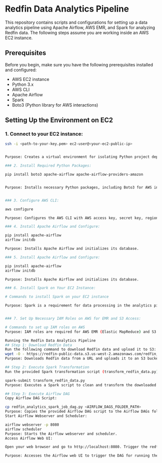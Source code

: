 # Redfin Data Analytics Pipeline

This repository contains scripts and configurations for setting up a data analytics pipeline using Apache Airflow, AWS EMR, and Spark for analyzing Redfin data. The following steps assume you are working inside an AWS EC2 instance.

## Prerequisites

Before you begin, make sure you have the following prerequisites installed and configured:

- AWS EC2 instance
- Python 3.x
- AWS CLI
- Apache Airflow
- Spark
- Boto3 (Python library for AWS interactions)

## Setting Up the Environment on EC2

### 1. Connect to your EC2 instance:

   ```bash
   ssh -i <path-to-your-key.pem> ec2-user@<your-ec2-public-ip>


Purpose: Creates a virtual environment for isolating Python project dependencies.

### 2. Install Required Python Packages:

pip install boto3 apache-airflow apache-airflow-providers-amazon


Purpose: Installs necessary Python packages, including Boto3 for AWS interactions and Apache Airflow.


### 3. Configure AWS CLI:

aws configure

Purpose: Configures the AWS CLI with AWS access key, secret key, region, and output format.

### 4. Install Apache Airflow and Configure:

pip install apache-airflow
airflow initdb

Purpose: Installs Apache Airflow and initializes its database.

### 5. Install Apache Airflow and Configure:

pip install apache-airflow
airflow initdb

Purpose: Installs Apache Airflow and initializes its database.

### 6. Install Spark on Your EC2 Instance:

# Commands to install Spark on your EC2 instance

Purpose: Spark is a requirement for data processing in the analytics pipeline.


### 7. Set Up Necessary IAM Roles on AWS for EMR and S3 Access:

# Commands to set up IAM roles on AWS
Purpose: IAM roles are required for AWS EMR (Elastic MapReduce) and S3 access.

Running the Redfin Data Analytics Pipeline
## Step 1: Download Redfin Data
Run the following command to download Redfin data and upload it to S3:
wget -O - https://redfin-public-data.s3.us-west-2.amazonaws.com/redfin_market_tracker/city_market_tracker.tsv000.gz | aws s3 cp - s3://redfin-data-project-adi/store-raw-data-yml/city_market_tracker.tsv000.gz
Purpose: Downloads Redfin data from a URL and uploads it to an S3 bucket.

## Step 2: Execute Spark Transformation
Run the provided Spark transformation script (transform_redfin_data.py) to clean and transform the Redfin data:

spark-submit transform_redfin_data.py
Purpose: Executes a Spark script to clean and transform the downloaded Redfin data.

## Step 3: Execute Airflow DAG
Copy Airflow DAG Script:

cp redfin_analytics_spark_job_dag.py <AIRFLOW_DAGS_FOLDER_PATH>
Purpose: Copies the provided Airflow DAG script to the Airflow DAGs folder.
Start Airflow Webserver and Scheduler:

airflow webserver -p 8080
airflow scheduler
Purpose: Starts the Airflow webserver and scheduler.
Access Airflow Web UI:

Open your web browser and go to http://localhost:8080. Trigger the redfin_analytics_spark_job_dag DAG.

Purpose: Accesses the Airflow web UI to trigger the DAG for running the analytics pipeline.
